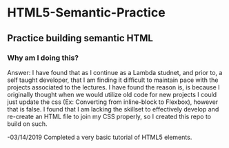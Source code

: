 # HTML5-Semantic-Practice
<h2>Practice building semantic HTML</h1>

<h3>Why am I doing this?</h2>
Answer: I have found that as I continue as a Lambda studnet, and prior to, a self taught developer, that I am finding it difficult to maintain pace with the projects associated to the lectures. I have found the reason is, is because I originally thought when we would utilize old code for new projects I could just update the css (Ex: Converting from inline-block to Flexbox), however that is false. I found that I am lacking the skillset to effectively develop and re-create an HTML file to join my CSS properly, so I created this repo to build on such. 

-03/14/2019
  Completed a very basic tutorial of HTML5 elements.
